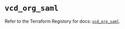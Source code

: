 # `vcd_org_saml`

Refer to the Terraform Registory for docs: [`vcd_org_saml`](https://registry.terraform.io/providers/vmware/vcd/3.10.0/docs/resources/org_saml).
